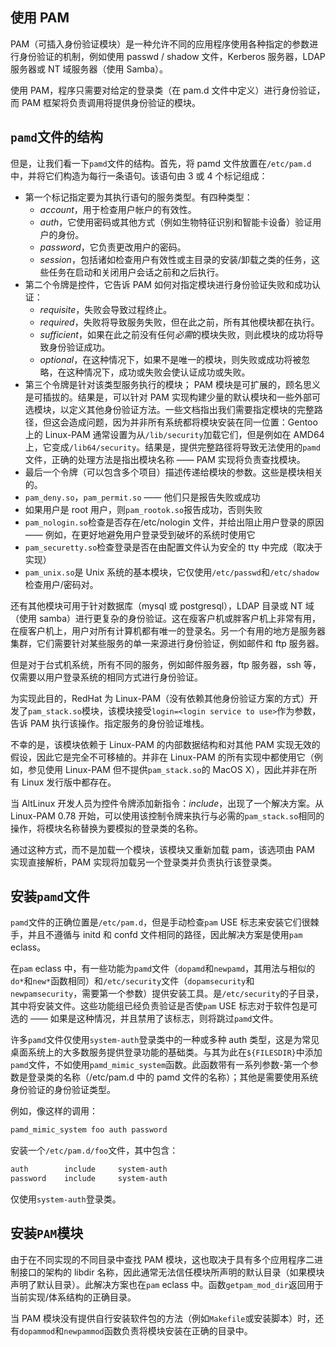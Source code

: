 ## 使用 PAM

PAM（可插入身份验证模块）是一种允许不同的应用程序使用各种指定的参数进行身份验证的机制，例如使用 passwd / shadow 文件，Kerberos 服务器，LDAP 服务器或 NT 域服务器（使用 Samba）。

使用 PAM，程序只需要对给定的登录类（在 pam.d 文件中定义）进行身份验证，而 PAM 框架将负责调用将提供身份验证的模块。

## `pamd`文件的结构

但是，让我们看一下`pamd`文件的结构。首先，将 pamd 文件放置在`/etc/pam.d`中，并将它们构造为每行一条语句。该语句由 3 或 4 个标记组成：

- 第一个标记指定要为其执行语句的服务类型。有四种类型：
  - _account_，用于检查用户帐户的有效性。
  - _auth_，它使用密码或其他方式（例如生物特征识别和智能卡设备）验证用户的身份。
  - _password_，它负责更改用户的密码。
  - _session_，包括诸如检查用户有效性或主目录的安装/卸载之类的任务，这些任务在启动和关闭用户会话之前和之后执行。
- 第二个令牌是控件，它告诉 PAM 如何对指定模块进行身份验证失败和成功认证：
  - _requisite_，失败会导致过程终止。
  - _required_，失败将导致服务失败，但在此之前，所有其他模块都在执行。
  - _sufficient_，如果在此之前没有任何*必需*的模块失败，则此模块的成功将导致身份验证成功。
  - _optional_，在这种情况下，如果不是唯一的模块，则失败或成功将被忽略，在这种情况下，成功或失败会使认证成功或失败。
- 第三个令牌是针对该类型服务执行的模块； PAM 模块是可扩展的，顾名思义是可插拔的。结果是，可以针对 PAM 实现构建少量的默认模块和一些外部可选模块，以定义其他身份验证方法。一些文档指出我们需要指定模块的完整路径，但这会造成问题，因为并非所有系统都将模块安装在同一位置：Gentoo 上的 Linux-PAM 通常设置为从`/lib/security`加载它们，但是例如在 AMD64 上，它变成`/lib64/security`。结果是，提供完整路径将导致无法使用的`pamd`文件，正确的处理方法是指出模块名称 —— PAM 实现将负责查找模块。
- 最后一个令牌（可以包含多个项目）描述传递给模块的参数。这些是模块相关的。
- `pam_deny.so`，`pam_permit.so` —— 他们只是报告失败或成功
- 如果用户是 root 用户，则`pam_rootok.so`报告成功，否则失败
- `pam_nologin.so`检查是否存在/etc/nologin 文件，并给出阻止用户登录的原因 —— 例如，在更好地避免用户登录受到破坏的系统时使用它
- `pam_securetty.so`检查登录是否在由配置文件认为安全的 tty 中完成（取决于实现）
- `pam_unix.so`是 Unix 系统的基本模块，它仅使用`/etc/passwd`和`/etc/shadow`检查用户/密码对。

还有其他模块可用于针对数据库（mysql 或 postgresql），LDAP 目录或 NT 域（使用 samba）进行更复杂的身份验证。这在瘦客户机或胖客户机上非常有用，在瘦客户机上，用户对所有计算机都有唯一的登录名。另一个有用的地方是服务器集群，它们需要针对某些服务的单一来源进行身份验证，例如邮件和 ftp 服务器。

但是对于台式机系统，所有不同的服务，例如邮件服务器，ftp 服务器，ssh 等，仅需要以用户登录系统的相同方式进行身份验证。

为实现此目的，RedHat 为 Linux-PAM（没有依赖其他身份验证方案的方式）开发了`pam_stack.so`模块，该模块接受`login=<login service to use>`作为参数，告诉 PAM 执行该操作。指定服务的身份验证堆栈。

不幸的是，该模块依赖于 Linux-PAM 的内部数据结构和对其他 PAM 实现无效的假设，因此它是完全不可移植的。并非在 Linux-PAM 的所有实现中都使用它（例如，参见使用 Linux-PAM 但不提供`pam_stack.so`的 MacOS X），因此并非在所有 Linux 发行版中都存在。

当 AltLinux 开发人员为控件令牌添加新指令：_include_，出现了一个解决方案。从 Linux-PAM 0.78 开始，可以使用该控制令牌来执行与必需的`pam_stack.so`相同的操作，将模块名称替换为要模拟的登录类的名称。

通过这种方式，而不是加载一个模块，该模块又重新加载 pam，该选项由 PAM 实现直接解析，PAM 实现将加载另一个登录类并负责执行该登录类。

## 安装`pamd`文件

`pamd`文件的正确位置是`/etc/pam.d`，但是手动检查`pam` USE 标志来安装它们很棘手，并且不遵循与 initd 和 confd 文件相同的路径，因此解决方案是使用`pam` eclass。

在`pam` eclass 中，有一些功能为`pamd`文件（`dopamd`和`newpamd`，其用法与相似的`do*`和`new*`函数相同）和`/etc/security`文件（`dopamsecurity`和`newpamsecurity`，需要第一个参数）提供安装工具。是`/etc/security`的子目录，其中将安装文件。这些功能组已经负责验证是否使`pam` USE 标志对于软件包是可选的 —— 如果是这种情况，并且禁用了该标志，则将跳过`pamd`文件。

许多`pamd`文件仅使用`system-auth`登录类中的一种或多种 auth 类型，这是为常见桌面系统上的大多数服务提供登录功能的基础类。与其为此在`${FILESDIR}`中添加`pamd`文件，不如使用`pamd_mimic_system`函数。此函数带有一系列参数-第一个参数是登录类的名称（/etc/pam.d 中的 pamd 文件的名称）；其他是需要使用系统身份验证的身份验证类型。

例如，像这样的调用：

```bash
pamd_mimic_system foo auth password
```

安装一个`/etc/pam.d/foo`文件，其中包含：

```bash
auth        include     system-auth
password    include     system-auth
```

仅使用`system-auth`登录类。

## 安装`PAM`模块

由于在不同实现的不同目录中查找 PAM 模块，这也取决于具有多个应用程序二进制接口的架构的 libdir 名称，因此通常无法信任模块所声明的默认目录（如果模块声明了默认目录）。此解决方案也在`pam` eclass 中。函数`getpam_mod_dir`返回用于当前实现/体系结构的正确目录。

当 PAM 模块没有提供自行安装软件包的方法（例如`Makefile`或安装脚本）时，还有`dopammod`和`newpammod`函数负责将模块安装在正确的目录中。
